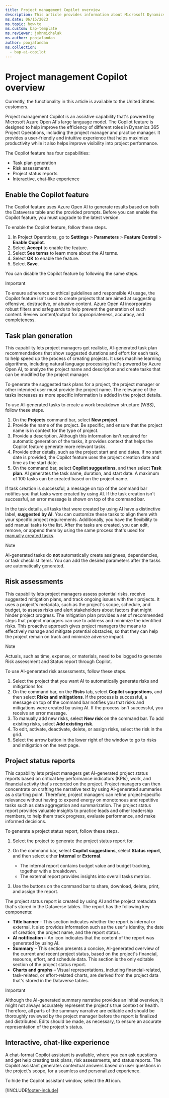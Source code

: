 ```yaml
---
title: Project management Copilot overview
description: This article provides information about Microsoft Dynamics 365 Project management Copilot features.
ms.date: 06/15/2023
ms.topic: how-to
ms.custom: bap-template
ms.reviewer: johnmichalak
ms.author: poojafandan
author: poojafandan
ms.collection:
  - bap-ai-copilot 
---
```


# Project management Copilot overview


Currently, the functionality in this article is available to the United States customers. 

Project management Copilot is an assistive capability that's powered by Microsoft Azure Open AI's large language model. The Copilot feature is designed to help improve the efficiency of different roles in Dynamics 365 Project Operations, including the project manager and practice manager. It provides a user-friendly and intuitive experience that helps maximize productivity while it also helps improve visibility into project performance.

The Copilot feature has four capabilities:

- Task plan generation
- Risk assessments
- Project status reports
- Interactive, chat-like experience

## Enable the Copilot feature

The Copilot feature uses Azure Open AI to generate results based on both the Dataverse table and the provided prompts. Before you can enable the Copilot feature, you must upgrade to the latest version.

To enable the Copilot feature, follow these steps.

1. In Project Operations, go to **Settings** \> **Parameters** \> **Feature Control** \> **Enable Copilot**.
1. Select **Accept** to enable the feature.
1. Select **See terms** to learn more about the AI terms.
1. Select **OK** to enable the feature.
1. Select **Save**.

You can disable the Copilot feature by following the same steps.

> [!IMPORTANT]
> To ensure adherence to ethical guidelines and responsible AI usage, the Copilot feature isn't used to create projects that are aimed at suggesting offensive, destructive, or abusive content. Azure Open AI incorporates robust filters and safeguards to help prevent the generation of such content. Review content/output for appropriateness, accuracy, and completeness. 

## Task plan generation

This capability lets project managers get realistic, AI-generated task plan recommendations that show suggested durations and effort for each task, to help speed up the process of creating projects. It uses machine learning algorithms, including natural language processing that's powered by Azure Open AI, to analyze the project name and description and create tasks that can be modified by the project manager.

To generate the suggested task plans for a project, the project manager or other intended user must provide the project name. The relevance of the tasks increases as more specific information is added in the project details.

To use AI-generated tasks to create a work breakdown structure (WBS), follow these steps.

1. On the **Projects** command bar, select **New project**.
1. Provide the name of the project. Be specific, and ensure that the project name is in context for the type of project.
1. Provide a description. Although this information isn't required for automatic generation of the tasks, it provides context that helps the Copilot feature generate more relevant tasks.
1. Provide other details, such as the project start and end dates. If no start date is provided, the Copilot feature uses the project creation date and time as the start date.
1. On the command bar, select **Copilot suggestions**, and then select **Task plan**. AI generates the task name, duration, and start date. A maximum of 100 tasks can be created based on the project name.

If task creation is successful, a message on top of the command bar notifies you that tasks were created by using AI. If the task creation isn't successful, an error message is shown on top of the command bar.

In the task details, all tasks that were created by using AI have a distinctive label, **suggested by AI**. You can customize these tasks to align them with your specific project requirements. Additionally, you have the flexibility to add manual tasks to the list. After the tasks are created, you can edit, remove, or append them by using the same process that's used for [manually created tasks](create-wbs.md). 

> [!NOTE]
> AI-generated tasks do **not** automatically create assignees, dependencies, or task checklist items. You can add the desired parameters after the tasks are automatically generated.

## Risk assessments

This capability lets project managers assess potential risks, receive suggested mitigation plans, and track ongoing issues with their projects. It uses a project's metadata, such as the project's scope, schedule, and budget, to assess risks and alert stakeholders about factors that might hinder project progress. The mitigation plan provides a set of recommended steps that project managers can use to address and minimize the identified risks. This proactive approach gives project managers the means to effectively manage and mitigate potential obstacles, so that they can help the project remain on track and minimize adverse impact.

> [!NOTE]
> Actuals, such as time, expense, or materials, need to be logged to generate Risk assessment and Status report through Copilot.

To use AI-generated risk assessments, follow these steps.

1. Select the project that you want AI to automatically generate risks and mitigations for.
1. On the command bar, on the **Risks** tab, select **Copilot suggestions**, and then select **Risks and mitigations**. If the process is successful, a message on top of the command bar notifies you that risks and mitigations were created by using AI. If the process isn't successful, you receive an error message.
1. To manually add new risks, select **New risk** on the command bar. To add existing risks, select **Add existing risk**.
1. To edit, activate, deactivate, delete, or assign risks, select the risk in the grid.
1. Select the arrow button in the lower right of the window to go to risks and mitigation on the next page.

## Project status reports

This capability lets project managers get AI-generated project status reports based on critical key performance indicators (KPIs), work, and financial activity that's recorded on the project. Project managers can then concentrate on crafting the narrative text by using AI-generated summaries as a starting point. Therefore, project managers can refine project-specific relevance without having to expend energy on monotonous and repetitive tasks such as data aggregation and summarization. The project status report provides valuable insights to practice leads and other leadership members, to help them track progress, evaluate performance, and make informed decisions.

To generate a project status report, follow these steps.

1. Select the project to generate the project status report for.
1. On the command bar, select **Copilot suggestions**, select **Status report**, and then select either **Internal** or **External**.

    - The internal report contains budget value and budget tracking, together with a breakdown.
    - The external report provides insights into overall tasks metrics.

1. Use the buttons on the command bar to share, download, delete, print, and assign the report.

The project status report is created by using AI and the project metadata that's stored in the Dataverse tables. The report has the following key components:

- **Title banner** – This section indicates whether the report is internal or external. It also provides information such as the user's identity, the date of creation, the project name, and the report status.
- **AI notification** – An icon indicates that the content of the report was generated by using AI.
- **Summary** – This section presents a concise, AI-generated overview of the current and recent project status, based on the project's financial, resource, effort, and schedule data. This section is the only editable section of the project status report.
- **Charts and graphs** – Visual representations, including financial-related, task-related, or effort-related charts, are derived from the project data that's stored in the Dataverse tables. 

> [!IMPORTANT]
> Although the AI-generated summary narrative provides an initial overview, it might not always accurately represent the project's true context or health. Therefore, all parts of the summary narrative are editable and should be thoroughly reviewed by the project manager before the report is finalized and distributed. Edits should be made, as necessary, to ensure an accurate representation of the project's status.

## Interactive, chat-like experience

A chat-format Copilot assistant is available, where you can ask questions and get help creating task plans, risk assessments, and status reports. The Copilot assistant generates contextual answers based on user questions in the project's scope, for a seamless and personalized experience.

To hide the Copilot assistant window, select the **AI** icon.

[!INCLUDE[footer-include](../includes/footer-banner.md)]
